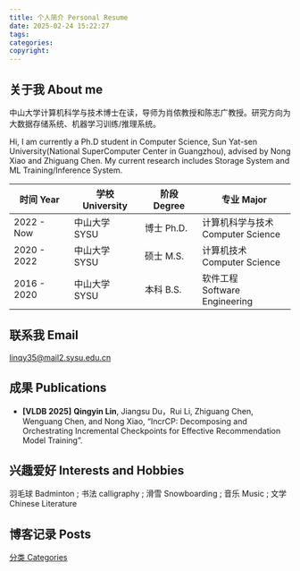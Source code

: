 ```yaml
---
title: 个人简介 Personal Resume
date: 2025-02-24 15:22:27
tags:
categories:
copyright:
---
```


## 关于我 About me

中山大学计算机科学与技术博士在读，导师为肖侬教授和陈志广教授。研究方向为大数据存储系统、机器学习训练/推理系统。

Hi, I am currently a Ph.D student in Computer Science, Sun Yat-sen University(National SuperComputer Center in Guangzhou), advised by Nong Xiao and Zhiguang Chen. My current research includes Storage System and ML Training/Inference System.

| 时间 Year | 学校 University | 阶段 Degree  | 专业 Major |
| --- | ---- | --- | --- |
| 2022 - Now | 中山大学 SYSU | 博士 Ph.D. | 计算机科学与技术 <br> Computer Science |
| 2020 - 2022 | 中山大学 SYSU | 硕士 M.S. | 计算机技术 <br> Computer Science |
| 2016 - 2020 | 中山大学 SYSU | 本科 B.S. | 软件工程 <br> Software Engineering |


## 联系我 Email
linqy35@mail2.sysu.edu.cn

## 成果 Publications

- **[VLDB 2025]** **Qingyin Lin**, Jiangsu Du，Rui Li, Zhiguang Chen, Wenguang Chen, and Nong Xiao, “IncrCP: Decomposing and Orchestrating Incremental Checkpoints for Effective Recommendation Model Training”.


## 兴趣爱好 Interests and Hobbies

羽毛球 Badminton ; 书法 calligraphy ; 滑雪 Snowboarding ; 音乐 Music ; 文学 Chinese Literature

## 博客记录 Posts
[分类 Categories](categories/)